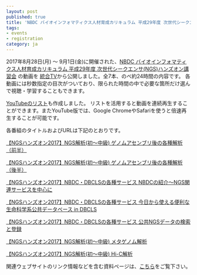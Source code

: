 ```yaml
---
layout: post
published: true
title: 'NBDC バイオインフォマティクス人材育成カリキュラム 平成29年度 次世代シークエンサ(NGS)ハンズオン講習会の動画を公開しました。'
tags:
- events
- registration
category: ja
---
```


2017年8月28日(月) ～ 9月1日(金)に開催された、[NBDC バイオインフォマティクス人材育成カリキュラム 平成29年度 次世代シークエンサ(NGS)ハンズオン講習会](https://biosciencedbc.jp/human/human-resources/workshop/h28) の動画を [統合TV](http://togotv.dbcls.jp/ja/)から公開しました。全7本、のべ約24時間の内容です。
各動画には秒数指定の目次がついており、限られた時間の中で必要な箇所だけ選んで視聴・学習することもできます。
 

[YouTubeのリスト](https://www.youtube.com/playlist?list=PL0uaKHgcG00YDmBXYWOgkmfeURjc8BZkk)も作成しました。
リストを活用すると動画を連続再生することができます。またYouTube版では、Google ChromeやSafariを使うと倍速再生することが可能です。

 

各番組のタイトルおよびURLは下記のとおりです。

 

[【NGSハンズオン2017】NGS解析(初～中級) ゲノムアセンブリ後の各種解析（前半）](http://togotv.dbcls.jp/ja/20171201.html)


[【NGSハンズオン2017】NGS解析(初～中級) ゲノムアセンブリ後の各種解析（後半）](http://togotv.dbcls.jp/ja/20171202.html)


[【NGSハンズオン2017】NBDC・DBCLSの各種サービス NBDCの紹介～NGS関連サービスを中心に](http://togotv.dbcls.jp/ja/20171203.html)


[【NGSハンズオン2017】NBDC・DBCLSの各種サービス 今日から使える便利な生命科学系公共データベース in DBCLS](http://togotv.dbcls.jp/ja/20171204.html)


[【NGSハンズオン2017】NBDC・DBCLSの各種サービス 公共NGSデータの検索と登録](http://togotv.dbcls.jp/ja/20171205.html)


[【NGSハンズオン2017】NGS解析(初〜中級) メタゲノム解析](http://togotv.dbcls.jp/ja/20171206.html)


[【NGSハンズオン2017】NGS解析(初〜中級) Hi-C解析](http://togotv.dbcls.jp/ja/20171207.html)


関連ウェブサイトのリンク情報などを含む資料ページは、[こちら](http://www.iu.a.u-tokyo.ac.jp/~kadota/r_seq.html#bioinfo_ngs_sokushu_2017)をご覧下さい。
